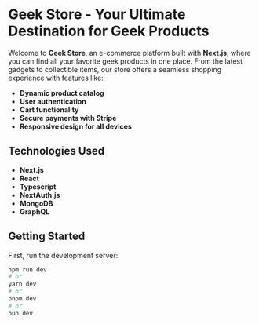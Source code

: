# Geek Store - Your Ultimate Destination for Geek Products

Welcome to **Geek Store**, an e-commerce platform built with **Next.js**, where you can find all your favorite geek products in one place. From the latest gadgets to collectible items, our store offers a seamless shopping experience with features like:

- **Dynamic product catalog**
- **User authentication**
- **Cart functionality**
- **Secure payments with Stripe**
- **Responsive design for all devices**

## Technologies Used

- **Next.js**
- **React**
- **Typescript**
- **NextAuth.js**
- **MongoDB**
- **GraphQL**

## Getting Started

First, run the development server:

```bash
npm run dev
# or
yarn dev
# or
pnpm dev
# or
bun dev
```
